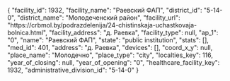{
    "facility_id": 1932,
    "facility_name": "Раевский ФАП",
    "district_id": "5-14-0",
    "district_name": "Молодеченский район",
    "facility_url": "https:\/\/crbmol.by\/podrazdelenija\/24-chistinskaja-uchastkovaja-bolnica.html",
    "facility_address": "д. Раевка",
    "facility_type": null,
    "ap_1": "0",
    "name": "Раевский ФАП",
    "state": "public institution",
    "stats": [],
    "med_id": 401,
    "address": "д. Раевка",
    "devices": [],
    "coord_x_y": null,
    "place_name": "Молодечно",
    "place_type": "city",
    "localties_key": 116,
    "year_of_closing": null,
    "year_of_opening": "0",
    "healthcare_facility_key": 1932,
    "administrative_division_id": "5-14-0"
}